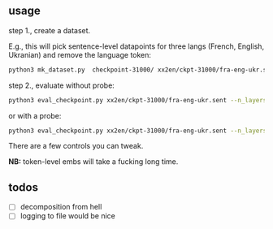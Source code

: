 ## usage

step 1., create a dataset.

E.g., this will pick sentence-level datapoints for three langs (French, English, Ukranian) and remove the language token:

```sh
python3 mk_dataset.py  checkpoint-31000/ xx2en/ckpt-31000/fra-eng-ukr.sent --languages fra_Latn eng_Latn ukr_Cyrl --device cuda:0 --dropfirst --meanpool
```

step 2., evaluate without probe:

```sh
python3 eval_checkpoint.py xx2en/ckpt-31000/fra-eng-ukr.sent --n_layers 0 --device cuda:0
```

or with a probe:

```sh
python3 eval_checkpoint.py xx2en/ckpt-31000/fra-eng-ukr.sent --n_layers 1 --device cuda:0
```

There are a few controls you can tweak.

**NB:** token-level embs will take a fucking long time.


## todos
- [ ] decomposition from hell
- [ ] logging to file would be nice
